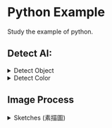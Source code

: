 # Python Example
Study the example of python.

## Detect AI:

<details>
  
  <summary>Detect Object</summary>  
  
  * Docker File : [Download](./dockerfiles/Dockerfile.Detect_object)
  * Training module yolo.h5 : [Download](https://github.com/OlafenwaMoses/ImageAI/releases/download/1.0/yolo.h5)
  
  * File Name : [detect_object.py](./detect_ai/detect_object.py) 
  * Result
  
  <table width="100%" align="center" border="0">    
    <tr>
      <td width="50%" align="center">befor</td>
      <td width="50%" align="center">after</td>
    </tr>
    <tr>
      <td width="50%" align="center"><img src="./demo_image/brid_03.jpg" width="300"></td>
      <td width="50%" align="center"><img src="./reader.images/example_result_01.jpg" width="300"></td>
    </tr>    
  </table>
  
</details>

<details>
  
  <summary>Detect Color</summary>  
  
  * Docker File : [Download](./dockerfiles/Dockerfile.Detect_object)  
  
  * File Name : [detect_color_01.py](./detect_ai/detect_color_01.py) 
  * Result
  
  <table width="100%" align="center" border="0">    
    <tr>
      <td width="30%" align="center">Original</td>
      <td width="30%" align="center">Mask</td>
      <td width="30%" align="center">Result</td>
    </tr>
    <tr>
      <td width="50%" align="center"><img src="./demo_image/brid_02.jpg" width="300"></td>
      <td width="50%" align="center"><img src="./reader.images/detect_color_01_brid_02_mask.png" width="300"></td>
      <td width="50%" align="center"><img src="./reader.images/detect_color_01_brid_02_result.png" width="300"></td>
    </tr>    
  </table>
  
</details>

## Image Process

<details>
  
  <summary>Sketches (素描圖)</summary>
  
  * File Name : [sketches.py](./image_process/sketches.py)
  * Result
  
  <table width="100%" align="center" border="0">    
    <tr>
      <td width="30%" align="center">Original</td>
      <td width="30%" align="center">Color</td>
      <td width="30%" align="center">Gray</td>      
    </tr>
    <tr>
      <td width="30%" align="center"><img src="./demo_image/brid_01.jpg" width="300"></td>
      <td width="30%" align="center"><img src="./reader.images/sketches_01.png" width="300"></td>
      <td width="30%" align="center"><img src="./reader.images/sketches_02.png" width="300"></td>      
    </tr>
    <tr>
      <td width="30%" align="center">Original</td>
      <td width="30%" align="center">Color</td>
      <td width="30%" align="center">Gray</td>
    </tr>
    <tr>
      <td width="30%" align="center"><img src="./demo_image/brid_02.jpg" width="300"></td>
      <td width="30%" align="center"><img src="./reader.images/sketches_03.png" width="300"></td>
      <td width="30%" align="center"><img src="./reader.images/sketches_04.png" width="300"></td>
    </tr>
  </table>
  
</details>
